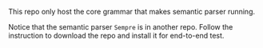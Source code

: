 This repo only host the core grammar that makes semantic parser running.

Notice that the semantic parser `Sempre` is in another repo. Follow the instruction to download the repo and install it for end-to-end test.